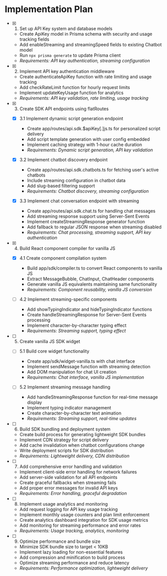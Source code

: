 # Implementation Plan

- [x] 1. Set up API Key system and database models

  - Create ApiKey model in Prisma schema with security and usage tracking fields
  - Add enableStreaming and streamingSpeed fields to existing Chatbot model
  - Run `npx prisma generate` to update Prisma client
  - _Requirements: API key authentication, streaming configuration_

- [x] 2. Implement API key authentication middleware

  - Create authenticateApiKey function with rate limiting and usage tracking
  - Add checkRateLimit function for hourly request limits
  - Implement updateKeyUsage function for analytics
  - _Requirements: API key validation, rate limiting, usage tracking_

- [x] 3. Create SDK API endpoints using flatRoutes

  - [x] 3.1 Implement dynamic script generation endpoint

    - Create app/routes/api.sdk.$apiKey[.]js.ts for personalized script delivery
    - Add script template generation with user config embedded
    - Implement caching strategy with 1-hour cache duration
    - _Requirements: Dynamic script generation, API key validation_

  - [x] 3.2 Implement chatbot discovery endpoint

    - Create app/routes/api.sdk.chatbots.ts for fetching user's active chatbots
    - Include streaming configuration in chatbot data
    - Add slug-based filtering support
    - _Requirements: Chatbot discovery, streaming configuration_

  - [x] 3.3 Implement chat conversation endpoint with streaming
    - Create app/routes/api.sdk.chat.ts for handling chat messages
    - Add streaming response support using Server-Sent Events
    - Implement createStreamingResponse generator function
    - Add fallback to regular JSON response when streaming disabled
    - _Requirements: Chat processing, streaming support, API key authentication_

- [x] 4. Build React component compiler for vanilla JS

  - [x] 4.1 Create component compilation system

    - Build app/sdk/compiler.ts to convert React components to vanilla JS
    - Extract MessageBubble, ChatInput, ChatHeader components
    - Generate vanilla JS equivalents maintaining same functionality
    - _Requirements: Component reusability, vanilla JS conversion_

  - [ ] 4.2 Implement streaming-specific components
    - Add showTypingIndicator and hideTypingIndicator functions
    - Create handleStreamingResponse for Server-Sent Events processing
    - Implement character-by-character typing effect
    - _Requirements: Streaming support, typing effect_

- [ ] 5. Create vanilla JS SDK widget

  - [ ] 5.1 Build core widget functionality

    - Create app/sdk/widget-vanilla.ts with chat interface
    - Implement sendMessage function with streaming detection
    - Add DOM manipulation for chat UI creation
    - _Requirements: Chat interface, vanilla JS implementation_

  - [ ] 5.2 Implement streaming message handling
    - Add handleStreamingResponse function for real-time message display
    - Implement typing indicator management
    - Create character-by-character text animation
    - _Requirements: Streaming support, real-time updates_

- [ ] 6. Build SDK bundling and deployment system

  - Create build process for generating lightweight SDK bundles
  - Implement CDN strategy for script delivery
  - Add cache invalidation when chatbot configurations change
  - Write deployment scripts for SDK distribution
  - _Requirements: Lightweight delivery, CDN distribution_

- [ ] 7. Add comprehensive error handling and validation

  - Implement client-side error handling for network failures
  - Add server-side validation for all API endpoints
  - Create graceful fallbacks when streaming fails
  - Add proper error messages for invalid API keys
  - _Requirements: Error handling, graceful degradation_

- [ ] 8. Implement usage analytics and monitoring

  - Add request logging for API key usage tracking
  - Implement monthly usage counters and plan limit enforcement
  - Create analytics dashboard integration for SDK usage metrics
  - Add monitoring for streaming performance and error rates
  - _Requirements: Usage tracking, analytics, monitoring_

- [ ] 9. Optimize performance and bundle size
  - Minimize SDK bundle size to target < 10KB
  - Implement lazy loading for non-essential features
  - Add compression and minification to build process
  - Optimize streaming performance and reduce latency
  - _Requirements: Performance optimization, lightweight delivery_
